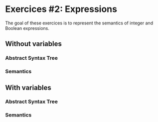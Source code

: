 # Exercices #2: Expressions

The goal of these exercices is to represent the semantics of integer and
Boolean expressions.

## Without variables

### Abstract Syntax Tree

### Semantics

## With variables

### Abstract Syntax Tree

### Semantics
